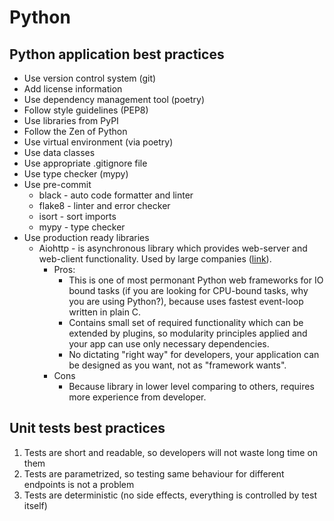 # Python

## Python application best practices

* Use version control system (git)
* Add license information
* Use dependency management tool (poetry)
* Follow style guidelines (PEP8)
* Use libraries from PyPI
* Follow the Zen of Python
* Use virtual environment (via poetry)
* Use data classes
* Use appropriate .gitignore file
* Use type checker (mypy)
* Use pre-commit
  * black  - auto code formatter and linter
  * flake8 - linter and error checker
  * isort  - sort imports
  * mypy   - type checker
* Use production ready libraries
  * Aiohttp - is asynchronous library which provides web-server and web-client functionality.
    Used by large companies ([link](https://docs.aiohttp.org/en/stable/powered_by.html)).
    * Pros:
      * This is one of most permonant Python web frameworks for IO bound tasks
        (if you are looking for CPU-bound tasks, why you are using Python?),
        because uses fastest event-loop written in plain C.
      * Contains small set of required functionality which can be extended by plugins,
        so modularity principles applied and your app can use only necessary dependencies.
      * No dictating "right way" for developers, your application can be designed
        as you want, not as "framework wants".
    * Cons
      * Because library in lower level comparing to others,
        requires more experience from developer.

## Unit tests best practices

1. Tests are short and readable, so developers will not waste long time on them
2. Tests are parametrized, so testing same behaviour for different endpoints is
   not a problem
3. Tests are deterministic (no side effects, everything is controlled by test
   itself)
